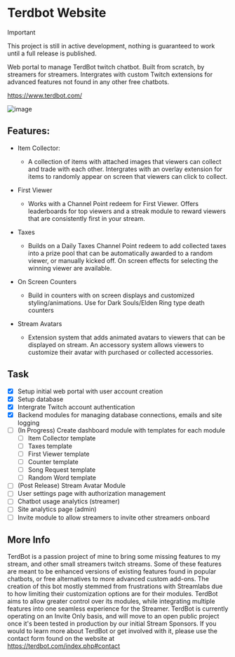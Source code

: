 # Terdbot Website

> [!IMPORTANT]
> This project is still in active development, nothing is guaranteed to work until a full release is published.

Web portal to manage TerdBot twitch chatbot. Built from scratch, by streamers for streamers. Intergrates with custom Twitch extensions for advanced features not found in any other free chatbots.

https://www.terdbot.com/

![image](https://github.com/TerdyTheTerd/terdbot-website/assets/9743432/326491fe-8924-4f8d-a529-81d4ceb90b6b)

## Features:

- Item Collector:
  - A collection of items with attached images that viewers can collect and trade with each other. Intergrates with an overlay extension for items to randomly appear on screen that viewers can click to collect.

- First Viewer
  - Works with a Channel Point redeem for First Viewer. Offers leaderboards for top viewers and a streak module to reward viewers that are consistently first in your stream.

- Taxes
  - Builds on a Daily Taxes Channel Point redeem to add collected taxes into a prize pool that can be automatically awarded to a random viewer, or manually kicked off. On screen effects for selecting the winning viewer are available.

- On Screen Counters
  - Build in counters with on screen displays and customized styling/animations. Use for Dark Souls/Elden Ring type death counters
 
- Stream Avatars
  - Extension system that adds animated avatars to viewers that can be displayed on stream. An accessory system allows viewers to customize their avatar with purchased or collected accessories. 
 
## Task

- [x] Setup initial web portal with user account creation
- [x] Setup database
- [x] Intergrate Twitch account authentication
- [x] Backend modules for managing database connections, emails and site logging
- [ ] \(In Progress) Create dashboard module with templates for each module
  - [ ] Item Collector template
  - [ ] Taxes template
  - [ ] First Viewer template
  - [ ] Counter template
  - [ ] Song Request template
  - [ ] Random Word template
- [ ] \(Post Release) Stream Avatar Module
- [ ] User settings page with authorization management
- [ ] Chatbot usage analytics (streamer)
- [ ] Site analytics page (admin)
- [ ] Invite module to allow streamers to invite other streamers onboard

## More Info

TerdBot is a passion project of mine to bring some missing features to my stream, and other small streamers twitch streams. Some of these features are meant to be enhanced versions of existing features found in popular chatbots, or free alternatives to more advanced custom add-ons. The creation of this bot mostly stemmed from frustrations with Streamlabs due to how limiting their customization options are for their modules. TerdBot aims to allow greater control over its modules, while integrating multiple features into one seamless experience for the Streamer. TerdBot is currently operating on an Invite Only basis, and will move to an open public project once it's been tested in production by our initial Stream Sponsors. If you would to learn more about TerdBot or get involved with it, please use the contact form found on the website at https://terdbot.com/index.php#contact
